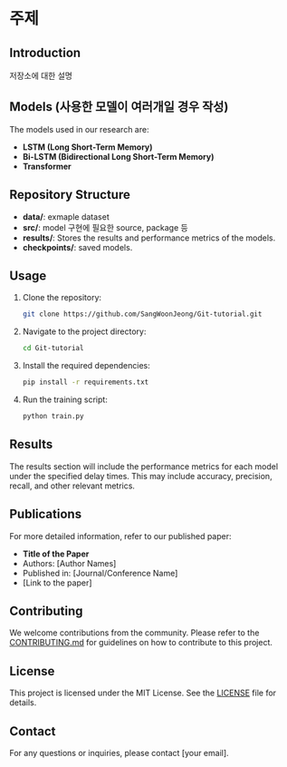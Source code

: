 # 주제

## Introduction
저장소에 대한 설명


## Models (사용한 모델이 여러개일 경우 작성)

The models used in our research are:
- **LSTM (Long Short-Term Memory)**
- **Bi-LSTM (Bidirectional Long Short-Term Memory)**
- **Transformer**


## Repository Structure

- **data/**: exmaple dataset
- **src/**: model 구현에 필요한 source, package 등
- **results/**: Stores the results and performance metrics of the models.
- **checkpoints/**: saved models.


## Usage

1. Clone the repository:
    ```bash
    git clone https://github.com/SangWoonJeong/Git-tutorial.git
    ```
2. Navigate to the project directory:
    ```bash
    cd Git-tutorial
    ```
3. Install the required dependencies:
    ```bash
    pip install -r requirements.txt
    ```
4. Run the training script:
    ```bash
    python train.py
    ```

## Results

The results section will include the performance metrics for each model under the specified delay times. This may include accuracy, precision, recall, and other relevant metrics.

## Publications

For more detailed information, refer to our published paper:
- **Title of the Paper**
- Authors: [Author Names]
- Published in: [Journal/Conference Name]
- [Link to the paper]

## Contributing

We welcome contributions from the community. Please refer to the [CONTRIBUTING.md](link_to_contributing_md) for guidelines on how to contribute to this project.

## License

This project is licensed under the MIT License. See the [LICENSE](link_to_license) file for details.

## Contact

For any questions or inquiries, please contact [your email].
